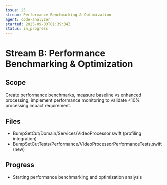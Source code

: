 ```yaml
---
issue: 25
stream: Performance Benchmarking & Optimization
agent: code-analyzer
started: 2025-09-03T01:39:34Z
status: in_progress
---
```


# Stream B: Performance Benchmarking & Optimization

## Scope
Create performance benchmarks, measure baseline vs enhanced processing, implement performance monitoring to validate <10% processing impact requirement.

## Files
- BumpSetCut/Domain/Services/VideoProcessor.swift (profiling integration)
- BumpSetCutTests/Performance/VideoProcessorPerformanceTests.swift (new)

## Progress
- Starting performance benchmarking and optimization analysis